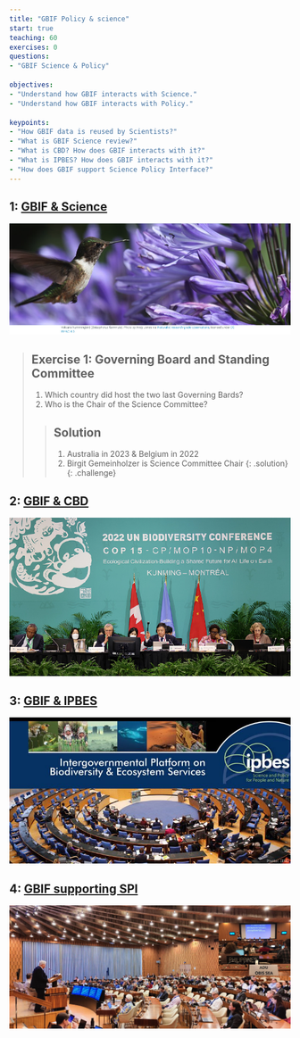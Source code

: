 ```yaml
---
title: "GBIF Policy & science"
start: true
teaching: 60
exercises: 0
questions:
- "GBIF Science & Policy"

objectives:
- "Understand how GBIF interacts with Science."
- "Understand how GBIF interacts with Policy."

keypoints:
- "How GBIF data is reused by Scientists?"
- "What is GBIF Science review?"
- "What is CBD? How does GBIF interacts with it?"
- "What is IPBES? How does GBIF interacts with it?"
- "How does GBIF support Science Policy Interface?"
---
```



## 1: [GBIF & Science](https://docs.google.com/presentation/d/1JpGe0ZPnt8i2Mdw7un1MgdO8_JhSl6WOQwAClvK5KYE/edit?usp=sharing)

![GBIF Science](../assets/img/gbif_science.PNG)

> ## Exercise 1: Governing Board and Standing Committee
> 
> 1. Which country did host the two last Governing Bards?
> 2. Who is the Chair of the Science Committee?
> 
> > ## Solution
> > 1. Australia in 2023 & Belgium in 2022
> > 2. Birgit Gemeinholzer is Science Committee Chair
> {: .solution}
{: .challenge}
> 

## 2: [GBIF & CBD](https://docs.google.com/presentation/d/1aoCRFsrTxIEztXYll_jqpyHY_wcysyTKAwDaa4XcrCI/edit?usp=sharing)

![GBIF & CBD](../assets/img/CBD-COP15.png)


## 3: [GBIF & IPBES](https://docs.google.com/presentation/d/1aoCRFsrTxIEztXYll_jqpyHY_wcysyTKAwDaa4XcrCI/edit?usp=sharing)

![GBIF & IPBES](../assets/img/gbif_ipbes.jpg)

## 4: [GBIF supporting SPI](https://docs.google.com/presentation/d/1LJPFOVeUz8H1EEZaYfE4sqwpIDHQIx7V_-HYH6hubLk/edit?usp=sharing)

![Supporting SPI](../assets/img/ACBmeetings.png)

  
